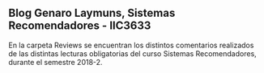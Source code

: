 ## Blog Genaro Laymuns, Sistemas Recomendadores - IIC3633
En la carpeta Reviews se encuentran los distintos comentarios 
realizados de las distintas lecturas obligatorias del curso 
Sistemas Recomendadores, durante el semestre 2018-2.